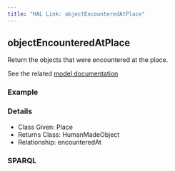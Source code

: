 ```yaml
---
title: "HAL Link: objectEncounteredAtPlace"
---
```


## objectEncounteredAtPlace

Return the objects that were encountered at the place.

See the related [model documentation]()

### Example




### Details

* Class Given: Place
* Returns Class: HumanMadeObject
* Relationship: encounteredAt


### SPARQL
```

```

